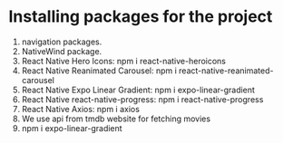 # Installing packages for the project
1. navigation packages.
2. NativeWind package.
3. React Native Hero Icons: npm i react-native-heroicons
4. React Native Reanimated Carousel: npm i react-native-reanimated-carousel
5. React Native Expo Linear Gradient: npm i expo-linear-gradient
6. React Native react-native-progress: npm i react-native-progress
7. React Native Axios: npm i axios
8. We use api from tmdb website for fetching movies
9. npm i expo-linear-gradient